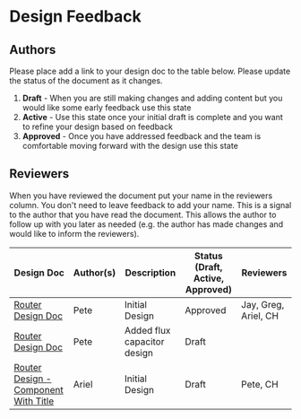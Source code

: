 # Design Feedback

## Authors
Please place add a link to your design doc to the table below. Please update the status of the document as it changes.

1. **Draft** - When you are still making changes and adding content but you would like some early feedback use this state
1. **Active** - Use this state once your initial draft is complete and you want to refine your design based on feedback
1. **Approved** - Once you have addressed feedback and the team is comfortable moving forward with the design use this state

## Reviewers

When you have reviewed the document put your name in the reviewers column. You don't need to leave feedback to add your name. This is a signal to the author that you have read the document. This allows the author to follow up with you later as needed (e.g. the author has made changes and would like to inform the reviewers).
   

| Design Doc  | Author(s) | Description | Status (Draft, Active, Approved) | Reviewers |
| ----------- | --------- | ----------- | -------------------------------- | --------- |
| [Router Design Doc](https://docs.google.com/document/d/1T4N8c78l12YQtrWoN8ecQ7965rsBYcWu1_8LXdnJlIs/edit)      | Pete | Initial Design | Approved | Jay, Greg, Ariel, CH |
| [Router Design Doc](https://docs.google.com/document/d/1T4N8c78l12YQtrWoN8ecQ7965rsBYcWu1_8LXdnJlIs/edit)      | Pete | Added flux capacitor design | Draft |  |
| [Router Design - Component With Title](https://docs.google.com/document/d/11wJvrVUkgkOxwaHsHwg0JD3oqYunRAnLxDwI55INXYA/edit#heading=h.b5vt06vb56bp) | Ariel | Initial Design| Draft | Pete, CH |